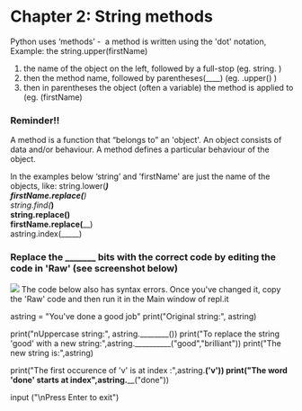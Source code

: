 # Chapter 2:  String methods

Python uses ‘methods’ -  a method is written using the 'dot' notation, 
Example:   the string.upper(firstName)
1) the name of the object on the left, followed by a full-stop (eg. string.  )
2) then the method name, followed by parentheses(____)  (eg.   .upper()  )
3) then in parentheses the object (often a variable) the method is applied to (eg.  (firstName)

### Reminder!! 
A method is a function that “belongs to” an 'object'. An object consists of data and/or behaviour.
A method defines a particular behaviour of the object.  

In the examples below ‘string’ and 'firstName' are just the name of the objects, like:
string.lower(___)	   
firstName.replace(____)     
string.find(___)  
string.replace(____)   
firstName.replace(____)   
astring.index(_____)


### Replace the _______ bits with the correct code by editing the code in 'Raw' (see screenshot below)
![](https://github.com/github-campus-advisors/Campus-Advisor-Training/blob/master/Module%201/assets/issue_one.png)
The code below also has syntax errors.  Once you've changed it, copy the 'Raw' code and then run it in the Main window of repl.it

astring = "You've done a good job"
print("Original string:", astring)

print("nUppercase string:", astring.________())
print("To replace the string 'good' with a new string:",astring.__________("good","brilliant"))
print("The new string is:",astring)

print("The first occurence of 'v' is at index :",astring.__________('v'))
print("The word 'done' starts at index",astring.____________("done"))

input ("\nPress Enter to exit")


